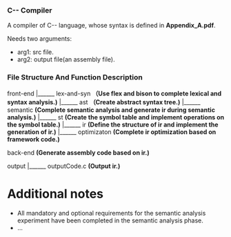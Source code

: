 ### C-- Compiler

A compiler of C-- language, whose syntax is defined in **Appendix_A.pdf**.

Needs two arguments: 

+ arg1: src file.
+ arg2: output file(an assembly file).



### File Structure And Function Description

front-end 
		|\_\_\_\_\_\_ lex-and-syn **（Use flex and bison to complete lexical and syntax analysis.)**
		|\_\_\_\_\_\_ ast **（Create abstract syntax tree.)**
		|\_\_\_\_\_\_ semantic **(Complete semantic analysis and generate ir during semantic analysis.)**
		|\_\_\_\_\_\_ st **(Create the symbol table and implement operations on the symbol table.)**
		|\_\_\_\_\_\_ ir **(Define the structure of ir and implement the generation of ir.)**
		|\_\_\_\_\_\_ optimizaton **(Complete ir optimization based on framework code.)**

back-end **(Generate assembly code based on ir.)**

output
		|\_\_\_\_\_\_ outputCode.c **(Output ir.)**



# Additional notes

+ All mandatory and optional requirements for the semantic analysis experiment have been completed in the semantic analysis phase.
+ ...